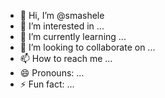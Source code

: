 - 👋 Hi, I’m @smashele
- 👀 I’m interested in ...
- 🌱 I’m currently learning ...
- 💞️ I’m looking to collaborate on ...
- 📫 How to reach me ...
- 😄 Pronouns: ...
- ⚡ Fun fact: ...

<!---
smashele/smashele is a ✨ special ✨ repository because its `README.md` (this file) appears on your GitHub profile.
You can click the Preview link to take a look at your changes.
--->
